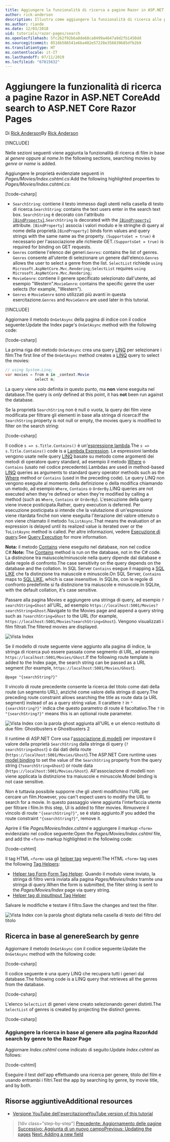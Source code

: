 ```yaml
---
title: Aggiungere la funzionalità di ricerca a pagine Razor in ASP.NET Core
author: rick-anderson
description: Illustra come aggiungere la funzionalità di ricerca alle pagine Razor di ASP.NET Core
ms.author: riande
ms.date: 12/03/2018
uid: tutorials/razor-pages/search
ms.openlocfilehash: 5fc262f92b6a8de68ca8499a4647a9d2fb1450dd
ms.sourcegitcommit: 8516b586541e6ba402e57228e356639b85dfb2b9
ms.translationtype: HT
ms.contentlocale: it-IT
ms.lasthandoff: 07/11/2019
ms.locfileid: "67815632"
---
```

# <a name="add-search-to-aspnet-core-razor-pages"></a><span data-ttu-id="064a2-103">Aggiungere la funzionalità di ricerca a pagine Razor in ASP.NET Core</span><span class="sxs-lookup"><span data-stu-id="064a2-103">Add search to ASP.NET Core Razor Pages</span></span>

<span data-ttu-id="064a2-104">Di [Rick Anderson](https://twitter.com/RickAndMSFT)</span><span class="sxs-lookup"><span data-stu-id="064a2-104">By [Rick Anderson](https://twitter.com/RickAndMSFT)</span></span>

[!INCLUDE[](~/includes/rp/download.md)]

<span data-ttu-id="064a2-105">Nelle sezioni seguenti viene aggiunta la funzionalità di ricerca di film in base al *genere* oppure al *nome*.</span><span class="sxs-lookup"><span data-stu-id="064a2-105">In the following sections, searching movies by *genre* or *name* is added.</span></span>

<span data-ttu-id="064a2-106">Aggiungere le proprietà evidenziate seguenti in *Pages/Movies/Index.cshtml.cs*:</span><span class="sxs-lookup"><span data-stu-id="064a2-106">Add the following highlighted properties to *Pages/Movies/Index.cshtml.cs*:</span></span>

[!code-csharp[](razor-pages-start/sample/RazorPagesMovie22/Pages/Movies/Index.cshtml.cs?name=snippet_newProps&highlight=11-999)]

* <span data-ttu-id="064a2-107">`SearchString`: contiene il testo immesso dagli utenti nella casella di testo di ricerca.</span><span class="sxs-lookup"><span data-stu-id="064a2-107">`SearchString`: contains the text users enter in the search text box.</span></span> <span data-ttu-id="064a2-108">`SearchString` è decorato con l'attributo [`[BindProperty]`](/dotnet/api/microsoft.aspnetcore.mvc.bindpropertyattribute).</span><span class="sxs-lookup"><span data-stu-id="064a2-108">`SearchString` is decorated with the [`[BindProperty]`](/dotnet/api/microsoft.aspnetcore.mvc.bindpropertyattribute) attribute.</span></span> <span data-ttu-id="064a2-109">`[BindProperty]` associa i valori modulo e le stringhe di query al nome della proprietà.</span><span class="sxs-lookup"><span data-stu-id="064a2-109">`[BindProperty]` binds form values and query strings with the same name as the property.</span></span> <span data-ttu-id="064a2-110">`(SupportsGet = true)` è necessario per l'associazione alle richieste GET.</span><span class="sxs-lookup"><span data-stu-id="064a2-110">`(SupportsGet = true)` is required for binding on GET requests.</span></span>
* <span data-ttu-id="064a2-111">`Genres` contiene l'elenco dei generi.</span><span class="sxs-lookup"><span data-stu-id="064a2-111">`Genres`: contains the list of genres.</span></span> <span data-ttu-id="064a2-112">`Genres` consente all'utente di selezionare un genere dall'elenco.</span><span class="sxs-lookup"><span data-stu-id="064a2-112">`Genres` allows the user to select a genre from the list.</span></span> <span data-ttu-id="064a2-113">`SelectList` richiede `using Microsoft.AspNetCore.Mvc.Rendering;`</span><span class="sxs-lookup"><span data-stu-id="064a2-113">`SelectList` requires `using Microsoft.AspNetCore.Mvc.Rendering;`</span></span>
* <span data-ttu-id="064a2-114">`MovieGenre`: contiene il genere specificato selezionato dall'utente, ad esempio "Western".</span><span class="sxs-lookup"><span data-stu-id="064a2-114">`MovieGenre`: contains the specific genre the user selects (for example, "Western").</span></span>
* <span data-ttu-id="064a2-115">`Genres` e `MovieGenre` sono utilizzati più avanti in questa esercitazione.</span><span class="sxs-lookup"><span data-stu-id="064a2-115">`Genres` and `MovieGenre` are used later in this tutorial.</span></span>

[!INCLUDE[](~/includes/bind-get.md)]

<span data-ttu-id="064a2-116">Aggiornare il metodo `OnGetAsync` della pagina di indice con il codice seguente:</span><span class="sxs-lookup"><span data-stu-id="064a2-116">Update the Index page's `OnGetAsync` method with the following code:</span></span>

[!code-csharp[](razor-pages-start/sample/RazorPagesMovie22/Pages/Movies/Index.cshtml.cs?name=snippet_1stSearch)]

<span data-ttu-id="064a2-117">La prima riga del metodo `OnGetAsync` crea una query [LINQ](/dotnet/csharp/programming-guide/concepts/linq/) per selezionare i film:</span><span class="sxs-lookup"><span data-stu-id="064a2-117">The first line of the `OnGetAsync` method creates a [LINQ](/dotnet/csharp/programming-guide/concepts/linq/) query to select the movies:</span></span>

```csharp
// using System.Linq;
var movies = from m in _context.Movie
             select m;
```

<span data-ttu-id="064a2-118">La query viene *solo* definita in questo punto, ma **non** viene eseguita nel database.</span><span class="sxs-lookup"><span data-stu-id="064a2-118">The query is *only* defined at this point, it has **not** been run against the database.</span></span>

<span data-ttu-id="064a2-119">Se la proprietà `SearchString` non è null o vuota, la query dei film viene modificata per filtrare gli elementi in base alla stringa di ricerca:</span><span class="sxs-lookup"><span data-stu-id="064a2-119">If the `SearchString` property is not null or empty, the movies query is modified to filter on the search string:</span></span>

[!code-csharp[](razor-pages-start/sample/RazorPagesMovie22/Pages/Movies/Index.cshtml.cs?name=snippet_SearchNull)]

<span data-ttu-id="064a2-120">Il codice `s => s.Title.Contains()` è un'[espressione lambda](/dotnet/csharp/programming-guide/statements-expressions-operators/lambda-expressions).</span><span class="sxs-lookup"><span data-stu-id="064a2-120">The `s => s.Title.Contains()` code is a [Lambda Expression](/dotnet/csharp/programming-guide/statements-expressions-operators/lambda-expressions).</span></span> <span data-ttu-id="064a2-121">Le espressioni lambda vengono usate nelle query [LINQ](/dotnet/csharp/programming-guide/concepts/linq/) basate su metodo come argomenti dei metodi di operatore query standard, ad esempio il metodo [Where](/dotnet/csharp/programming-guide/concepts/linq/query-syntax-and-method-syntax-in-linq) o `Contains` (usato nel codice precedente).</span><span class="sxs-lookup"><span data-stu-id="064a2-121">Lambdas are used in method-based [LINQ](/dotnet/csharp/programming-guide/concepts/linq/) queries as arguments to standard query operator methods such as the [Where](/dotnet/csharp/programming-guide/concepts/linq/query-syntax-and-method-syntax-in-linq) method or `Contains` (used in the preceding code).</span></span> <span data-ttu-id="064a2-122">Le query LINQ non vengono eseguite al momento della definizione o della modifica chiamando un metodo, ad esempio `Where`, `Contains` o `OrderBy`.</span><span class="sxs-lookup"><span data-stu-id="064a2-122">LINQ queries are not executed when they're defined or when they're modified by calling a method (such as `Where`, `Contains`  or `OrderBy`).</span></span> <span data-ttu-id="064a2-123">L'esecuzione della query viene invece posticipata.</span><span class="sxs-lookup"><span data-stu-id="064a2-123">Rather, query execution is deferred.</span></span> <span data-ttu-id="064a2-124">Per esecuzione posticipata si intende che la valutazione di un'espressione viene ritardata finché non viene eseguita l'iterazione del valore ottenuto o non viene chiamato il metodo `ToListAsync`.</span><span class="sxs-lookup"><span data-stu-id="064a2-124">That means the evaluation of an expression is delayed until its realized value is iterated over or the `ToListAsync` method is called.</span></span> <span data-ttu-id="064a2-125">Per altre informazioni, vedere [Esecuzione di query](/dotnet/framework/data/adonet/ef/language-reference/query-execution).</span><span class="sxs-lookup"><span data-stu-id="064a2-125">See [Query Execution](/dotnet/framework/data/adonet/ef/language-reference/query-execution) for more information.</span></span>

<span data-ttu-id="064a2-126">**Nota:** il metodo [Contains](/dotnet/api/system.data.objects.dataclasses.entitycollection-1.contains) viene eseguito nel database, non nel codice C#.</span><span class="sxs-lookup"><span data-stu-id="064a2-126">**Note:** The [Contains](/dotnet/api/system.data.objects.dataclasses.entitycollection-1.contains) method is run on the database, not in the C# code.</span></span> <span data-ttu-id="064a2-127">La distinzione tra maiuscole/minuscole nella query dipende dal database e dalle regole di confronto.</span><span class="sxs-lookup"><span data-stu-id="064a2-127">The case sensitivity on the query depends on the database and the collation.</span></span> <span data-ttu-id="064a2-128">In SQL Server `Contains` esegue il mapping a [SQL LIKE](/sql/t-sql/language-elements/like-transact-sql) che fa distinzione tra maiuscole e minuscole.</span><span class="sxs-lookup"><span data-stu-id="064a2-128">On SQL Server, `Contains` maps to [SQL LIKE](/sql/t-sql/language-elements/like-transact-sql), which is case insensitive.</span></span> <span data-ttu-id="064a2-129">In SQLite, con le regole di confronto predefinite si fa distinzione tra maiuscole e minuscole.</span><span class="sxs-lookup"><span data-stu-id="064a2-129">In SQLite, with the default collation, it's case sensitive.</span></span>

<span data-ttu-id="064a2-130">Passare alla pagina Movies e aggiungere una stringa di query, ad esempio `?searchString=Ghost` all'URL, ad esempio `https://localhost:5001/Movies?searchString=Ghost`.</span><span class="sxs-lookup"><span data-stu-id="064a2-130">Navigate to the Movies page and append a query string such as `?searchString=Ghost` to the URL (for example, `https://localhost:5001/Movies?searchString=Ghost`).</span></span> <span data-ttu-id="064a2-131">Vengono visualizzati i film filtrati.</span><span class="sxs-lookup"><span data-stu-id="064a2-131">The filtered movies are displayed.</span></span>

![Vista Index](search/_static/ghost.png)

<span data-ttu-id="064a2-133">Se il modello di route seguente viene aggiunto alla pagina di indice, la stringa di ricerca può essere passata come segmento di URL, ad esempio `https://localhost:5001/Movies/Ghost`.</span><span class="sxs-lookup"><span data-stu-id="064a2-133">If the following route template is added to the Index page, the search string can be passed as a URL segment (for example, `https://localhost:5001/Movies/Ghost`).</span></span>

```cshtml
@page "{searchString?}"
```

<span data-ttu-id="064a2-134">Il vincolo di route precedente consente la ricerca del titolo come dati della route (un segmento URL), anziché come valore della stringa di query.</span><span class="sxs-lookup"><span data-stu-id="064a2-134">The preceding route constraint allows searching the title as route data (a URL segment) instead of as a query string value.</span></span>  <span data-ttu-id="064a2-135">Il carattere `?` in `"{searchString?}"` indica che questo parametro di route è facoltativo.</span><span class="sxs-lookup"><span data-stu-id="064a2-135">The `?` in `"{searchString?}"` means this is an optional route parameter.</span></span>

![Vista Index con la parola ghost aggiunta all'URL e un elenco restituito di due film: Ghostbusters e Ghostbusters 2](search/_static/g2.png)

<span data-ttu-id="064a2-137">Il runtime di ASP.NET Core usa l'[associazione di modelli](xref:mvc/models/model-binding) per impostare il valore della proprietà `SearchString` dalla stringa di query (`?searchString=Ghost`) o dai dati della route (`https://localhost:5001/Movies/Ghost`).</span><span class="sxs-lookup"><span data-stu-id="064a2-137">The ASP.NET Core runtime uses [model binding](xref:mvc/models/model-binding) to set the value of the `SearchString` property from the query string (`?searchString=Ghost`) or route data (`https://localhost:5001/Movies/Ghost`).</span></span> <span data-ttu-id="064a2-138">All'associazione di modelli non viene applicata la distinzione tra maiuscole e minuscole.</span><span class="sxs-lookup"><span data-stu-id="064a2-138">Model binding is not case sensitive.</span></span>

<span data-ttu-id="064a2-139">Non è tuttavia possibile supporre che gli utenti modifichino l'URL per cercare un film.</span><span class="sxs-lookup"><span data-stu-id="064a2-139">However, you can't expect users to modify the URL to search for a movie.</span></span> <span data-ttu-id="064a2-140">In questo passaggio viene aggiunta l'interfaccia utente per filtrare i film.</span><span class="sxs-lookup"><span data-stu-id="064a2-140">In this step, UI is added to filter movies.</span></span> <span data-ttu-id="064a2-141">Rimuovere il vincolo di route `"{searchString?}"`, se è stato aggiunto.</span><span class="sxs-lookup"><span data-stu-id="064a2-141">If you added the route constraint `"{searchString?}"`, remove it.</span></span>

<span data-ttu-id="064a2-142">Aprire il file *Pages/Movies/Index.cshtml* e aggiungere il markup `<form>` evidenziato nel codice seguente:</span><span class="sxs-lookup"><span data-stu-id="064a2-142">Open the *Pages/Movies/Index.cshtml* file, and add the `<form>` markup highlighted in the following code:</span></span>

[!code-cshtml[](razor-pages-start/sample/RazorPagesMovie22/Pages/Movies/Index2.cshtml?highlight=14-19&range=1-22)]

<span data-ttu-id="064a2-143">Il tag HTML `<form>` usa gli [helper tag](xref:mvc/views/tag-helpers/intro) seguenti:</span><span class="sxs-lookup"><span data-stu-id="064a2-143">The HTML `<form>` tag uses the following [Tag Helpers](xref:mvc/views/tag-helpers/intro):</span></span>

* <span data-ttu-id="064a2-144">[Helper tag Form](xref:mvc/views/working-with-forms#the-form-tag-helper).</span><span class="sxs-lookup"><span data-stu-id="064a2-144">[Form Tag Helper](xref:mvc/views/working-with-forms#the-form-tag-helper).</span></span> <span data-ttu-id="064a2-145">Quando il modulo viene inviato, la stringa di filtro verrà inviata alla pagina *Pages/Movies/Index* tramite una stringa di query.</span><span class="sxs-lookup"><span data-stu-id="064a2-145">When the form is submitted, the filter string is sent to the *Pages/Movies/Index* page via query string.</span></span>
* [<span data-ttu-id="064a2-146">Helper tag di input</span><span class="sxs-lookup"><span data-stu-id="064a2-146">Input Tag Helper</span></span>](xref:mvc/views/working-with-forms#the-input-tag-helper)

<span data-ttu-id="064a2-147">Salvare le modifiche e testare il filtro.</span><span class="sxs-lookup"><span data-stu-id="064a2-147">Save the changes and test the filter.</span></span>

![Vista Index con la parola ghost digitata nella casella di testo del filtro del titolo](search/_static/filter.png)

## <a name="search-by-genre"></a><span data-ttu-id="064a2-149">Ricerca in base al genere</span><span class="sxs-lookup"><span data-stu-id="064a2-149">Search by genre</span></span>

<span data-ttu-id="064a2-150">Aggiornare il metodo `OnGetAsync` con il codice seguente:</span><span class="sxs-lookup"><span data-stu-id="064a2-150">Update the `OnGetAsync` method with the following code:</span></span>

[!code-csharp[](razor-pages-start/sample/RazorPagesMovie22/Pages/Movies/Index.cshtml.cs?name=snippet_SearchGenre)]

<span data-ttu-id="064a2-151">Il codice seguente è una query LINQ che recupera tutti i generi dal database.</span><span class="sxs-lookup"><span data-stu-id="064a2-151">The following code is a LINQ query that retrieves all the genres from the database.</span></span>

[!code-csharp[](razor-pages-start/sample/RazorPagesMovie22/Pages/Movies/Index.cshtml.cs?name=snippet_LINQ)]

<span data-ttu-id="064a2-152">L'elenco `SelectList` di generi viene creato selezionando generi distinti.</span><span class="sxs-lookup"><span data-stu-id="064a2-152">The `SelectList` of genres is created by projecting the distinct genres.</span></span>

[!code-csharp[](razor-pages-start/sample/RazorPagesMovie22/Pages/Movies/Index.cshtml.cs?name=snippet_SelectList)]

### <a name="add-search-by-genre-to-the-razor-page"></a><span data-ttu-id="064a2-153">Aggiungere la ricerca in base al genere alla pagina Razor</span><span class="sxs-lookup"><span data-stu-id="064a2-153">Add search by genre to the Razor Page</span></span>

<span data-ttu-id="064a2-154">Aggiornare *Index.cshtml* come indicato di seguito:</span><span class="sxs-lookup"><span data-stu-id="064a2-154">Update *Index.cshtml* as follows:</span></span>

[!code-cshtml[](razor-pages-start/sample/RazorPagesMovie22/Pages/Movies/IndexFormGenreNoRating.cshtml?highlight=16-18&range=1-26)]

<span data-ttu-id="064a2-155">Eseguire il test dell'app effettuando una ricerca per genere, titolo del film e usando entrambi i filtri.</span><span class="sxs-lookup"><span data-stu-id="064a2-155">Test the app by searching by genre, by movie title, and by both.</span></span>

## <a name="additional-resources"></a><span data-ttu-id="064a2-156">Risorse aggiuntive</span><span class="sxs-lookup"><span data-stu-id="064a2-156">Additional resources</span></span>

* [<span data-ttu-id="064a2-157">Versione YouTube dell'esercitazione</span><span class="sxs-lookup"><span data-stu-id="064a2-157">YouTube version of this tutorial</span></span>](https://youtu.be/4B6pHtdyo08)

> [!div class="step-by-step"]
> <span data-ttu-id="064a2-158">[Precedente: Aggiornamento delle pagine](xref:tutorials/razor-pages/da1)
> [Successivo: Aggiunta di un nuovo campo](xref:tutorials/razor-pages/new-field)</span><span class="sxs-lookup"><span data-stu-id="064a2-158">[Previous: Updating the pages](xref:tutorials/razor-pages/da1)
[Next: Adding a new field](xref:tutorials/razor-pages/new-field)</span></span>

